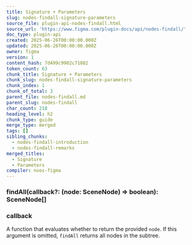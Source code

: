 ```yaml
---
title: Signature + Parameters
slug: nodes-findall-signature-parameters
source_file: plugin-api-nodes-findall.html
source_url: 'https://www.figma.com/plugin-docs/api/nodes-findall/'
doc_type: plugin-api
created: 2025-06-26T00:00:00.000Z
updated: 2025-06-26T00:00:00.000Z
owner: figma
version: 1
content_hash: 7d499c9902c71082
token_count: 63
chunk_title: Signature + Parameters
chunk_slug: nodes-findall-signature-parameters
chunk_index: 1
chunk_of_total: 3
parent_file: nodes-findall.md
parent_slug: nodes-findall
char_count: 218
heading_level: h2
chunk_type: guide
merge_type: merged
tags: []
sibling_chunks:
  - nodes-findall-introduction
  - nodes-findall-remarks
merged_titles:
  - Signature
  - Parameters
compiler: noos-figma
---
```


### findAll(callback?: (node: SceneNode) => boolean): SceneNode[]

### callback

A function that evaluates whether to return the provided `node`. If this argument is omitted, `findAll` returns all nodes in the subtree.
